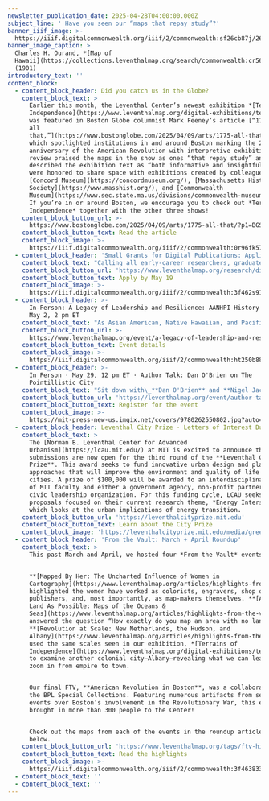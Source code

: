 ```yaml
---
newsletter_publication_date: 2025-04-28T04:00:00.000Z
subject_line: ' Have you seen our “maps that repay study”?'
banner_iiif_image: >-
  https://iiif.digitalcommonwealth.org/iiif/2/commonwealth:sf26cb87j/265,1832,2341,1240/,1200/0/default.jpg
banner_image_caption: >
  Charles H. Ourand, *[Map of
  Hawaii](https://collections.leventhalmap.org/search/commonwealth:cr56r708p)*
  (1901)
introductory_text: ''
content_block:
  - content_block_header: Did you catch us in the Globe?
    content_block_text: >
      Earlier this month, the Leventhal Center’s newest exhibition *[Terrains of
      Independence](https://www.leventhalmap.org/digital-exhibitions/terrains-of-independence/)*
      was featured in Boston Globe columnist Mark Feeney’s article [“1775 and
      all
      that,”](https://www.bostonglobe.com/2025/04/09/arts/1775-all-that/?p1=BGSearch_Overlay_Results)
      which spotlighted institutions in and around Boston marking the 250th
      anniversary of the American Revolution with interpretive exhibitions. His
      review praised the maps in the show as ones “that repay study” and
      described the exhibition text as “both informative and insightful.” We
      were honored to share space with exhibitions created by colleagues at the
      [Concord Museum](https://concordmuseum.org/), [Massachusetts Historical
      Society](https://www.masshist.org/), and [Commonwealth
      Museum](https://www.sec.state.ma.us/divisions/commonwealth-museum/commonwealth-museum.htm).
      If you’re in or around Boston, we encourage you to check out *Terrains of
      Independence* together with the other three shows!
    content_block_button_url: >-
      https://www.bostonglobe.com/2025/04/09/arts/1775-all-that/?p1=BGSearch_Overlay_Results
    content_block_button_text: Read the article
    content_block_image: >-
      https://iiif.digitalcommonwealth.org/iiif/2/commonwealth:0r96fk575/207,166,5114,4453/1200,/0/default.jpg
  - content_block_header: 'Small Grants for Digital Publications: Applications Due May 19'
    content_block_text: "Calling all early-career researchers, graduate students, and scholars! The deadline for our\_**Small Grants Fund for Early Career Digital Publications**\_is **May 19** for grant awards in the 2025–2026 academic year. The Small Grants program supports early career scholars through the process of producing a publication for general audiences in a digital format. The program is designed to catalyze creative projects which utilize a digital medium to present scholarly work through engaging, accessible, and experimental communicative modalities. Read about a past cohort of Small Grant awardees [here](https://www.leventhalmap.org/articles/small-grants-2024/).\n"
    content_block_button_url: 'https://www.leventhalmap.org/research/digital-publication-small-grants/'
    content_block_button_text: Apply by May 19
    content_block_image: >-
      https://iiif.digitalcommonwealth.org/iiif/2/commonwealth:3f462s91s/5482,2136,3520,4750/1200,/0/default.jpg
  - content_block_header: >-
      In-Person: A Legacy of Leadership and Resilience: AANHPI History Month ·
      May 2, 2 pm ET
    content_block_text: "As Asian American, Native Hawaiian, and Pacific Islander (AANHPI) Heritage Month begins, this\_From The Vault\_will examine the ways maps can support and inform Asian, Native Hawaiian, and Pacific Islander history across the globe and examine what it means for a map to be truly representative of any particular place and its people.\n\nThis free showing will be hosted **Friday, May 2** in the Leventhal Map & Education Center with a staff member available to answer questions. Drop in any time between 2:00 pm - 4:00 pm. No reservation is required!\n"
    content_block_button_url: >-
      https://www.leventhalmap.org/event/a-legacy-of-leadership-and-resilience-aanhpi-history-month-from-the-vault-collections-showing/
    content_block_button_text: Event details
    content_block_image: >-
      https://iiif.digitalcommonwealth.org/iiif/2/commonwealth:ht250b888/2886,243,4150,7154/,1600/0/default.jpg
  - content_block_header: >-
      In Person · May 29, 12 pm ET · Author Talk: Dan O'Brien on The
      Pointillistic City
    content_block_text: "Sit down with\_**Dan O'Brien** and **Nigel Jacob** for a conversation on O'Brien’s newly-released book,\_*[The Pointillistic City](https://mitpress.mit.edu/9780262550802/the-pointillistic-city/)*. This talk is\_free, open to the public, and will be held in person at the\_Central Library in Copley Square. **Lunch will be served and registration is required to attend.**\n\nDr.\_Dan\_O’Brien\_is Professor of Public Policy and Urban Affairs and Criminology\_and Criminal Justice at Northeastern University and Director of the Boston Area Research Initiative (BARI). His research focuses on equity in urban neighborhoods, including crime, environmental justice, and more. His three books,\_including The Pointillistic City, demonstrate the value of integrating data-driven science with community-oriented policy and practice.\n"
    content_block_button_url: 'https://leventhalmap.org/event/author-talk-dan-obrien-pointillistic-city/'
    content_block_button_text: Register for the event
    content_block_image: >-
      https://mit-press-new-us.imgix.net/covers/9780262550802.jpg?auto=format&w=298
  - content_block_header: Leventhal City Prize · Letters of Interest Due May 23
    content_block_text: >
      The [Norman B. Leventhal Center for Advanced
      Urbanism](https://lcau.mit.edu/) at MIT is excited to announce that
      submissions are now open for the third round of the **Leventhal City
      Prize**. This award seeks to fund innovative urban design and planning
      approaches that will improve the environment and quality of life in
      cities. A prize of $100,000 will be awarded to an interdisciplinary team
      of MIT faculty and either a government agency, non-profit partner, or
      civic leadership organization. For this funding cycle, LCAU seeks
      proposals focused on their current research theme, *Energy Intersections*,
      which looks at the urban implications of energy transition.
    content_block_button_url: 'https://leventhalcityprize.mit.edu'
    content_block_button_text: Learn about the City Prize
    content_block_image: 'https://leventhalcityprize.mit.edu/media/greenway.jpg'
  - content_block_header: 'From the Vault: March + April Roundup'
    content_block_text: >
      This past March and April, we hosted four *From the Vault* events.


      **[Mapped By Her: The Uncharted Influence of Women in
      Cartography](https://www.leventhalmap.org/articles/highlights-from-the-vault-mapped-by-her/)**
      highlighted the women have worked as colorists, engravers, shop owners,
      publishers, and, most importantly, as map-makers themselves. **[As Little
      Land As Possible: Maps of the Oceans &
      Seas](https://www.leventhalmap.org/articles/highlights-from-the-vault-as-little-land-as-possible-maps-of-the-oceans-seas/)**
      answered the question “How exactly do you map an area with no land?”
      **[Revolution at Scale: New Netherlands, the Hudson, and
      Albany](https://www.leventhalmap.org/articles/highlights-from-the-vault-revolution-at-scale-new-netherlands-the-hudson-and-albany/)**
      used the same scales seen in our exhibition, *[Terrains of
      Independence](https://www.leventhalmap.org/digital-exhibitions/terrains-of-independence/)*,
      to examine another colonial city—Albany—revealing what we can learn as we
      zoom in from empire to town.


      Our final FTV, **American Revolution in Boston**, was a collaboration with
      the BPL Special Collections. Featuring numerous artifacts from several
      events over Boston’s involvement in the Revolutionary War, this event
      brought in more than 300 people to the Center!


      Check out the maps from each of the events in the roundup articles linked
      below.
    content_block_button_url: 'https://www.leventhalmap.org/tags/ftv-highlights/'
    content_block_button_text: Read the highlights
    content_block_image: >-
      https://iiif.digitalcommonwealth.org/iiif/2/commonwealth:3f463833z/2838,675,4583,7783/,1600/0/default.jpg
  - content_block_text: ''
  - content_block_text: ''
---
```


